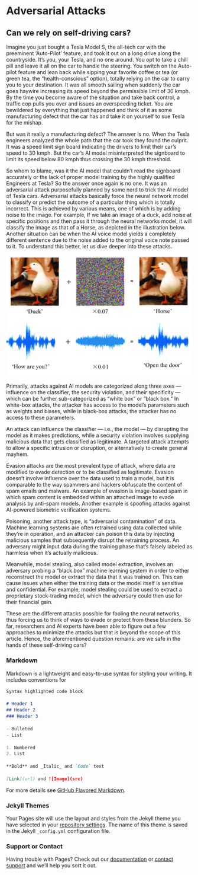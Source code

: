 # Adversarial Attacks

## Can we rely on self-driving cars?

Imagine you just bought a Tesla Model S, the all-tech car with the preeminent ‘Auto-Pilot’ feature, and took it out on a long drive along the countryside. It’s you, your Tesla, and no one around. You opt to take a chill pill and leave it all on the car to handle the steering. You switch on the Auto-pilot feature and lean back while sipping your favorite coffee or tea (or green tea, the “health-conscious” option), totally relying on the car to carry you to your destination. It was all smooth sailing when suddenly the car goes haywire increasing its speed beyond the permissible limit of 30 kmph. By the time you become aware of the situation and take back control, a traffic cop pulls you over and issues an overspeeding ticket. You are bewildered by everything that just happened and think of it as some manufacturing defect that the car has and take it on yourself to sue Tesla for the mishap.

But was it really a manufacturing defect? The answer is no. When the Tesla engineers analyzed the whole path that the car took they found the culprit. It was a speed limit sign board indicating the drivers to limit their car’s speed to 30 kmph. But the car’s AI model misinterpreted the signboard to limit its speed below 80 kmph thus crossing the 30 kmph threshold. 

So whom to blame, was it the AI model that couldn’t read the signboard accurately or the lack of proper model training by the highly qualified Engineers at Tesla? So the answer once again is no one. It was an adversarial attack purposefully planned by some nerd to trick the AI model of Tesla cars. Adversarial attacks basically force the neural network model to classify or predict the outcome of a particular thing which is totally incorrect. This is achieved by various means, one of which is by adding noise to the image. For example, If we take an image of a duck, add noise at specific positions and then pass it through the neural networks model, it will classify the image as that of a Horse, as depicted in the illustration below. Another situation can be when the AI voice model yields a completely different sentence due to the noise added to the original voice note passed to it. To understand this better, let us dive deeper into these attacks.

![image](https://github.com/OSSome01/Adversarial_Examples/blob/master/images/Capture.PNG?raw=true)

Primarily, attacks against AI models are categorized along three axes — influence on the classifier, the security violation, and their specificity — which can be further sub-categorized as “white box” or “black box.” In white-box attacks, the attacker has access to the model’s parameters such as weights and biases, while in black-box attacks, the attacker has no access to these parameters.

An attack can influence the classifier — i.e., the model — by disrupting the model as it makes predictions, while a security violation involves supplying malicious data that gets classified as legitimate. A targeted attack attempts to allow a specific intrusion or disruption, or alternatively to create general mayhem.

Evasion attacks are the most prevalent type of attack, where data are modified to evade detection or to be classified as legitimate. Evasion doesn’t involve influence over the data used to train a model, but it is comparable to the way spammers and hackers obfuscate the content of spam emails and malware. An example of evasion is image-based spam in which spam content is embedded within an attached image to evade analysis by anti-spam models. Another example is spoofing attacks against AI-powered biometric verification systems.

Poisoning, another attack type, is “adversarial contamination” of data. Machine learning systems are often retrained using data collected while they’re in operation, and an attacker can poison this data by injecting malicious samples that subsequently disrupt the retraining process. An adversary might input data during the training phase that’s falsely labeled as harmless when it’s actually malicious.

Meanwhile, model stealing, also called model extraction, involves an adversary probing a “black box” machine learning system in order to either reconstruct the model or extract the data that it was trained on. This can cause issues when either the training data or the model itself is sensitive and confidential. For example, model stealing could be used to extract a proprietary stock-trading model, which the adversary could then use for their financial gain.

These are the different attacks possible for fooling the neural networks, thus forcing us to think of ways to evade or protect from these blunders. So far, researchers and AI experts have been able to figure out a few approaches to minimize the attacks but that is beyond the scope of this article. Hence, the aforementioned question remains: are we safe in the hands of these self-driving cars? 

### Markdown

Markdown is a lightweight and easy-to-use syntax for styling your writing. It includes conventions for

```markdown
Syntax highlighted code block

# Header 1
## Header 2
### Header 3

- Bulleted
- List

1. Numbered
2. List

**Bold** and _Italic_ and `Code` text

[Link](url) and ![Image](src)
```

For more details see [GitHub Flavored Markdown](https://guides.github.com/features/mastering-markdown/).

### Jekyll Themes

Your Pages site will use the layout and styles from the Jekyll theme you have selected in your [repository settings](https://github.com/OSSome01/Adversarial_Examples/settings/pages). The name of this theme is saved in the Jekyll `_config.yml` configuration file.

### Support or Contact

Having trouble with Pages? Check out our [documentation](https://docs.github.com/categories/github-pages-basics/) or [contact support](https://support.github.com/contact) and we’ll help you sort it out.
